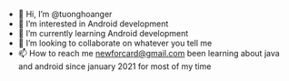 - 👋 Hi, I’m @tuonghoanger
- 👀 I’m interested in Android development
- 🌱 I’m currently learning Android development
- 💞️ I’m looking to collaborate on whatever you tell me 
- 📫 How to reach me newforcard@gmail.com
been learning about java and android since january 2021 for most of my time
